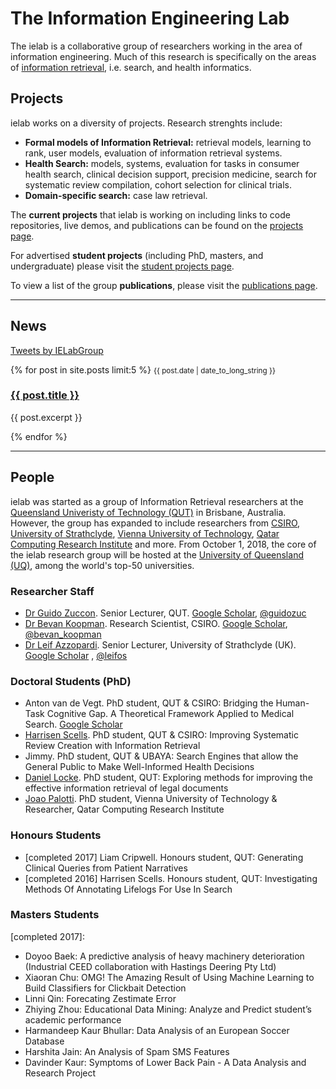 # The Information Engineering Lab

The ielab is a collaborative group of researchers working in the area of information engineering. Much of this research is specifically on the areas of [information retrieval](https://en.wikipedia.org/wiki/Information_retrieval), i.e. search, and health informatics.

## Projects

ielab works on a diversity of projects. Research strenghts include:

* **Formal models of Information Retrieval:** retrieval models, learning to rank, user models, evaluation of information retrieval systems. 
* **Health Search:** models, systems, evaluation for tasks in consumer health search, clinical decision support, precision medicine, search for systematic review compilation, cohort selection for clinical trials.
* **Domain-specific search:** case law retrieval.

The **current projects** that ielab is working on including links to code repositories, live demos, and publications can be found on the [projects page](/projects). 

For advertised **student projects** (including PhD, masters, and undergraduate) please visit the [student projects page](/student-projects). 

To view a list of the group **publications**, please visit the [publications page](/publications).

---

## News

<a class="twitter-timeline" data-height="512" href="https://twitter.com/IELabGroup?ref_src=twsrc%5Etfw">Tweets by IELabGroup</a> <script async src="https://platform.twitter.com/widgets.js" charset="utf-8"></script>

<div class="news">
{% for post in site.posts limit:5 %}
<small>{{ post.date | date_to_long_string }}</small>
<a href="{{ post.url }}"><h3>{{ post.title }}</h3></a>
<p>{{ post.excerpt }}</p>
{% endfor %}
</div>

---

## People

ielab was started as a group of Information Retrieval researchers at the [Queensland Univeristy of Technology (QUT)](http://www.qut.edu.au) in Brisbane, Australia. However, the group has expanded to include researchers from [CSIRO](http://csiro.au), [University of Strathclyde](https://www.strath.ac.uk/), [Vienna University of Technology](https://www.tuwien.ac.at/en/), [Qatar Computing Research Institute](http://www.qcri.com) and more. From October 1, 2018, the core of the ielab research group will be hosted at the [University of Queensland (UQ)](http://www.uq.edu.au), among the world's top-50 universities.

### Researcher Staff

* [Dr Guido Zuccon](http://zuccon.net). Senior Lecturer, QUT. [Google Scholar](https://scholar.google.com.au/citations?user=aEVHhC8AAAAJ&hl=en), [@guidozuc](https://twitter.com/guidozuc)
* [Dr Bevan Koopman](http://koopman.id.au). Research Scientist, CSIRO. [Google Scholar](https://scholar.google.com.au/citations?user=twCn-tYAAAAJ&hl=en), [@bevan_koopman](https://twitter.com/bevan_koopman)
* [Dr Leif Azzopardi](http://www.dcs.gla.ac.uk/~leif/). Senior Lecturer, University of Strathclyde (UK). [Google Scholar](https://scholar.google.com.au/citations?user=TmvrscMAAAAJ&hl=en) , [@leifos](https://twitter.com/leifos)

### Doctoral Students (PhD)
* Anton van de Vegt. PhD student, QUT & CSIRO: Bridging the Human-Task Cognitive Gap. A Theoretical Framework Applied to Medical Search.  [Google Scholar](https://scholar.google.com.au/citations?user=3aj36DkAAAAJ&hl=en)
* [Harrisen Scells](https://scells.me). PhD student, QUT & CSIRO: Improving Systematic Review Creation with Information Retrieval
* Jimmy. PhD student, QUT & UBAYA: Search Engines that allow the General Public to Make Well-Informed Health Decisions
* [Daniel Locke](http://github.com/dan-locke). PhD student, QUT: Exploring methods for improving the effective information retrieval of legal documents
* [Joao Palotti](http://joaopalotti.com/). PhD student, Vienna University of Technology & Researcher, Qatar Computing Research Institute

### Honours Students
* [completed 2017] Liam Cripwell. Honours student, QUT: Generating Clinical Queries from Patient Narratives
* [completed 2016] Harrisen Scells. Honours student, QUT: Investigating Methods Of Annotating Lifelogs For Use In Search

### Masters Students

[completed 2017]:
* Doyoo Baek: A predictive analysis of heavy machinery deterioration (Industrial CEED collaboration with Hastings Deering Pty Ltd)
* Xiaoran Chu: OMG! The Amazing Result of Using Machine Learning to Build Classifiers for Clickbait Detection
* Linni Qin: Forecating Zestimate Error
* Zhiying Zhou: Educational Data Mining: Analyze and Predict student’s academic performance
* Harmandeep Kaur Bhullar: Data Analysis of an European Soccer Database
* Harshita Jain: An Analysis of Spam SMS Features
* Davinder Kaur: Symptoms of Lower Back Pain - A Data Analysis and Research Project
